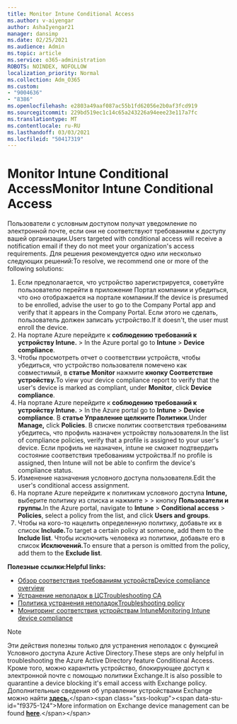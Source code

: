 ```yaml
---
title: Monitor Intune Conditional Access
ms.author: v-aiyengar
author: AshaIyengar21
manager: dansimp
ms.date: 02/25/2021
ms.audience: Admin
ms.topic: article
ms.service: o365-administration
ROBOTS: NOINDEX, NOFOLLOW
localization_priority: Normal
ms.collection: Adm_O365
ms.custom:
- "9004636"
- "8386"
ms.openlocfilehash: e2803a49aaf087ac55b1fd62056e2b0af3fcd919
ms.sourcegitcommit: 229bd519ec1c14c65a243226a94eee23e117a7fc
ms.translationtype: MT
ms.contentlocale: ru-RU
ms.lasthandoff: 03/03/2021
ms.locfileid: "50417319"
---
```

# <a name="monitor-intune-conditional-access"></a><span data-ttu-id="f9375-102">Monitor Intune Conditional Access</span><span class="sxs-lookup"><span data-stu-id="f9375-102">Monitor Intune Conditional Access</span></span>

<span data-ttu-id="f9375-103">Пользователи с условным доступом получат уведомление по электронной почте, если они не соответствуют требованиям к доступу вашей организации.</span><span class="sxs-lookup"><span data-stu-id="f9375-103">Users targeted with conditional access will receive a notification email if they do not meet your organization's access requirements.</span></span> <span data-ttu-id="f9375-104">Для решения рекомендуется одно или несколько следующих решений:</span><span class="sxs-lookup"><span data-stu-id="f9375-104">To resolve, we recommend one or more of the following solutions:</span></span>

1. <span data-ttu-id="f9375-105">Если предполагается, что устройство зарегистрируется, советуйте пользователю перейти в приложение Портал компании и убедиться, что оно отображается на портале компании.</span><span class="sxs-lookup"><span data-stu-id="f9375-105">If the device is presumed to be enrolled, advise the user to go to the Company Portal app and verify that it appears in the Company Portal.</span></span> <span data-ttu-id="f9375-106">Если этого не сделать, пользователь должен записать устройство.</span><span class="sxs-lookup"><span data-stu-id="f9375-106">If it doesn't, the user must enroll the device.</span></span>
1. <span data-ttu-id="f9375-107">На портале Azure перейдите к **соблюдению требований к устройству Intune.**  >  </span><span class="sxs-lookup"><span data-stu-id="f9375-107">In the Azure portal go to **Intune** > **Device compliance**.</span></span> 
1. <span data-ttu-id="f9375-108">Чтобы просмотреть отчет о соответствии устройств, чтобы убедиться, что устройство пользователя помечено как совместимый, в **статье Monitor** нажмите **кнопку Соответствие устройству.**</span><span class="sxs-lookup"><span data-stu-id="f9375-108">To view your device compliance report to verify that the user's device is marked as compliant, under **Monitor**, click **Device compliance**.</span></span>
1. <span data-ttu-id="f9375-109">На портале Azure перейдите к **соблюдению требований к устройству Intune.**  >  </span><span class="sxs-lookup"><span data-stu-id="f9375-109">In the Azure portal go to **Intune** > **Device compliance**.</span></span> <span data-ttu-id="f9375-110">В **статье Управление щелкните** **Политики**.</span><span class="sxs-lookup"><span data-stu-id="f9375-110">Under **Manage,** click **Policies**.</span></span> <span data-ttu-id="f9375-111">В списке политик соответствия требованиям убедитесь, что профиль назначен устройству пользователя.</span><span class="sxs-lookup"><span data-stu-id="f9375-111">In the list of compliance policies, verify that a profile is assigned to your user's device.</span></span> <span data-ttu-id="f9375-112">Если профиль не назначен, intune не сможет подтвердить состояние соответствия требованиям устройства.</span><span class="sxs-lookup"><span data-stu-id="f9375-112">If no profile is assigned, then Intune will not be able to confirm the device's compliance status.</span></span>
1. <span data-ttu-id="f9375-113">Изменение назначения условного доступа пользователя.</span><span class="sxs-lookup"><span data-stu-id="f9375-113">Edit the user's conditional access assignment.</span></span>
1. <span data-ttu-id="f9375-114">На портале Azure перейдите к политикам условного доступа **Intune,** выберите политику из списка и нажмите  >    >  кнопку **Пользователи и группы.**</span><span class="sxs-lookup"><span data-stu-id="f9375-114">In the Azure portal, navigate to **Intune** > **Conditional access** > **Policies**, select a policy from the list, and click **Users and groups**.</span></span>
1. <span data-ttu-id="f9375-115">Чтобы на кого-то нацелить определенную политику, добавьте их в список **Include.**</span><span class="sxs-lookup"><span data-stu-id="f9375-115">To target a certain policy at someone, add them to the **Include list**.</span></span> <span data-ttu-id="f9375-116">Чтобы исключить человека из политики, добавьте его в список **Исключений.**</span><span class="sxs-lookup"><span data-stu-id="f9375-116">To ensure that a person is omitted from the policy, add them to the **Exclude list**.</span></span>

<span data-ttu-id="f9375-117">**Полезные ссылки:**</span><span class="sxs-lookup"><span data-stu-id="f9375-117">**Helpful links:**</span></span>

- [<span data-ttu-id="f9375-118">Обзор соответствия требованиям устройств</span><span class="sxs-lookup"><span data-stu-id="f9375-118">Device compliance overview</span></span>](https://docs.microsoft.com/intune/device-compliance-get-started)
- [<span data-ttu-id="f9375-119">Устранение неполадок в ЦС</span><span class="sxs-lookup"><span data-stu-id="f9375-119">Troubleshooting CA</span></span>](https://docs.microsoft.com/intune/troubleshoot-conditional-access)
- [<span data-ttu-id="f9375-120">Политика устранения неполадок</span><span class="sxs-lookup"><span data-stu-id="f9375-120">Troubleshooting policy</span></span>](https://docs.microsoft.com/intune/troubleshoot-policies-in-microsoft-intune)
- [<span data-ttu-id="f9375-121">Мониторинг соответствия устройствам Intune</span><span class="sxs-lookup"><span data-stu-id="f9375-121">Monitoring Intune device compliance</span></span>](https://docs.microsoft.com/intune/compliance-policy-monitor)

> [!NOTE]
> <span data-ttu-id="f9375-122">Эти действия полезны только для устранения неполадок с функцией Условного доступа Azure Active Directory.</span><span class="sxs-lookup"><span data-stu-id="f9375-122">These steps are only helpful in troubleshooting the Azure Active Directory feature Conditional Access.</span></span> <span data-ttu-id="f9375-123">Кроме того, можно карантить устройство, блокирующее доступ к электронной почте с помощью политики Exchange.</span><span class="sxs-lookup"><span data-stu-id="f9375-123">It is also possible to quarantine a device blocking it's email access with Exchange policy.</span></span> <span data-ttu-id="f9375-124">Дополнительные сведения об управлении устройствами Exchange можно найти [**здесь.**](https://docs.microsoft.com/previous-versions/office/exchange-server-2010/ff959225(v=exchg.141))</span><span class="sxs-lookup"><span data-stu-id="f9375-124">More information on Exchange device management can be found [**here**](https://docs.microsoft.com/previous-versions/office/exchange-server-2010/ff959225(v=exchg.141)).</span></span>
